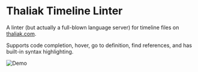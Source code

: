 # Thaliak Timeline Linter

A linter (but actually a full-blown language server) for timeline files on [thaliak.com](https://github.com/thaliakcom/data).

Supports code completion, hover, go to definition, find references, and
has built-in syntax highlighting.

![Demo](https://github.com/Microsoft/vscode-chrome-debug/blob/master/demo.webp?raw=true)
